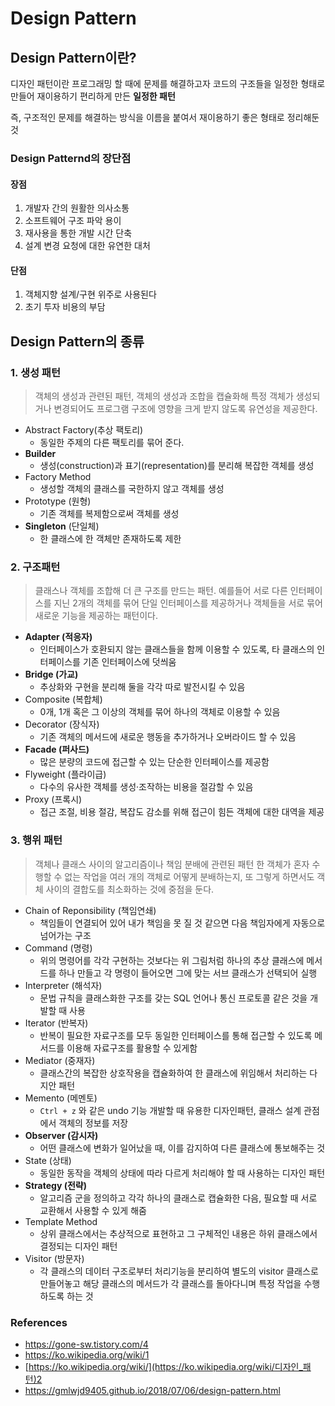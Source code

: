 # Design Pattern

## Design Pattern이란?

디자인 패턴이란 프로그래밍 할 때에 문제를 해결하고자 코드의 구조들을 일정한 형태로 만들어 재이용하기 편리하게 만든 **일정한 패턴**

즉, 구조적인 문제를 해결하는 방식을 이름을 붙여서 재이용하기 좋은 형태로 정리해둔 것

### Design Patternd의 장단점

#### 장점

1. 개발자 간의 원활한 의사소통
2. 소프트웨어 구조 파악 용이
3. 재사용을 통한 개발 시간 단축
4. 설계 변경 요청에 대한 유연한 대처

#### 단점

1. 객체지향 설계/구현 위주로 사용된다
2. 초기 투자 비용의 부담

## Design Pattern의 종류

### 1. 생성 패턴

> 객체의 생성과 관련된 패턴, 객체의 생성과 조합을 캡슐화해 특정 객체가 생성되거나 변경되어도 프로그램 구조에 영향을 크게 받지 않도록 유연성을 제공한다.

* Abstract Factory(추상 팩토리)
  - 동일한 주제의 다른 팩토리를 묶어 준다.
* **Builder**
  * 생성(construction)과 표기(representation)를 분리해 복잡한 객체를 생성
* Factory Method
  * 생성할 객체의 클래스를 국한하지 않고 객체를 생성
* Prototype (원형)
  * 기존 객체를 복제함으로써 객체를 생성
* **Singleton** (단일체)
  * 한 클래스에 한 객체만 존재하도록 제한

### 2. 구조패턴

> 클래스나 객체를 조합해 더 큰 구조를 만드는 패턴. 
> 예를들어 서로 다른 인터페이스를 지닌 2개의 객체를 묶어 단일 인터페이스를 제공하거나 객체들을 서로 묶어 새로운 기능을 제공하는 패턴이다.

* **Adapter (적응자)**
  * 인터페이스가 호환되지 않는 클래스들을 함께 이용할 수 있도록, 타 클래스의 인터페이스를 기존 인터페이스에 덧씌움
* **Bridge (가교)**
  * 추상화와 구현을 분리해 둘을 각각 따로 발전시킬 수 있음
* Composite (복합체)
  * 0개, 1개 혹은 그 이상의 객체를 묶어 하나의 객체로 이용할 수 있음
* Decorator (장식자)
  * 기존 객체의 메서드에 새로운 행동을 추가하거나 오버라이드 할 수 있음
* **Facade (퍼사드)**
  * 많은 분량의 코드에 접근할 수 있는 단순한 인터페이스를 제공함
* Flyweight (플라이급)
  * 다수의 유사한 객체를 생성·조작하는 비용을 절감할 수 있음
* Proxy (프록시)
  * 접근 조절, 비용 절감, 복잡도 감소를 위해 접근이 힘든 객체에 대한 대역을 제공

### 3. 행위 패턴

> 객체나 클래스 사이의 알고리즘이나 책임 분배에 관련된 패턴
> 한 객체가 혼자 수행할 수 없는 작업을 여러 개의 객체로 어떻게 분배하는지, 또 그렇게 하면서도 객체 사이의 결합도를 최소화하는 것에 중점을 둔다.

* Chain of Reponsibility (책임연쇄)
  * 책임들이 연결되어 있어 내가 책임을 못 질 것 같으면 다음 책임자에게 자동으로 넘어가는 구조
* Command (명령)
  * 위의 명령어를 각각 구현하는 것보다는 위 그림처럼 하나의 추상 클래스에 메서드를 하나 만들고 각 명령이 들어오면 그에 맞는 서브 클래스가 선택되어 실행
* Interpreter (해석자)
  * 문법 규칙을 클래스화한 구조를 갖는 SQL 언어나 통신 프로토콜 같은 것을 개발할 때 사용
* Iterator (반복자)
  * 반복이 필요한 자료구조를 모두 동일한 인터페이스를 통해 접근할 수 있도록 메서드를 이용해 자료구조를 활용할 수 있게함
* Mediator (중재자)
  * 클래스간의 복잡한 상호작용을 캡슐화하여 한 클래스에 위임해서 처리하는 다지안 패턴
* Memento (메멘토)
  * `Ctrl + z` 와 같은 undo 기능 개발할 때 유용한 디자인패턴, 클래스 설계 관점에서 객체의 정보를 저장
* **Observer (감시자)**
  * 어떤 클래스에 변화가 일어났을 때, 이를 감지하여 다른 클래스에 통보해주는 것
* State (상태)
  * 동일한 동작을 객체의 상태에 따라 다르게 처리해야 할 때 사용하는 디자인 패턴
* **Strategy (전략)**
  * 알고리즘 군을 정의하고 각각 하나의 클래스로 캡슐화한 다음, 필요할 때 서로 교환해서 사용할 수 있게 해줌
* Template Method
  * 상위 클래스에서는 추상적으로 표현하고 그 구체적인 내용은 하위 클래스에서 결정되는 디자인 패턴
* Visitor (방문자)
  * 각 클래스의 데이터 구조로부터 처리기능을 분리하여 별도의 visitor 클래스로 만들어놓고 해당 클래스의 메서드가 각 클래스를 돌아다니며 특정 작업을 수행하도록 하는 것



### References

* https://gone-sw.tistory.com/4
* https://ko.wikipedia.org/wiki/1
* [https://ko.wikipedia.org/wiki/](https://ko.wikipedia.org/wiki/디자인_패턴)2
* https://gmlwjd9405.github.io/2018/07/06/design-pattern.html




